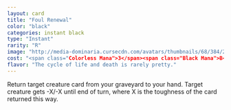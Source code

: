```yaml
---
layout: card
title: "Foul Renewal"
color: "black"
categories: instant black
type: "Instant"
rarity: "R"
image: "http://media-dominaria.cursecdn.com/avatars/thumbnails/68/384/200/283/635618468010429749.png"
cost: "<span class="Colorless Mana">3</span><span class="Black Mana">B</span>"
flavor: "The cycle of life and death is rarely pretty."
---
```


Return target creature card from your graveyard to your hand. Target creature gets -X/-X until end of turn, where X is the toughness of the card returned this way.

